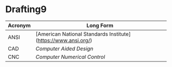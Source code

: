 # Drafting9

**Acronym** | **Long Form**
----------- | -------------
ANSI        | [American National Standards Institute] (https://www.ansi.org/)
CAD         | _Computer Aided Design_
CNC         | _Computer Numerical Control_

